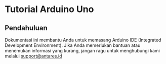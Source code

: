 # Tutorial Arduino Uno

## Pendahuluan
Dokumentasi ini membantu Anda untuk memasang Arduino IDE (Integrated Development Environment). Jika Anda memerlukan bantuan atau menemukan informasi yang kurang, jangan ragu untuk menghubungi kami melalui support@antares.id
